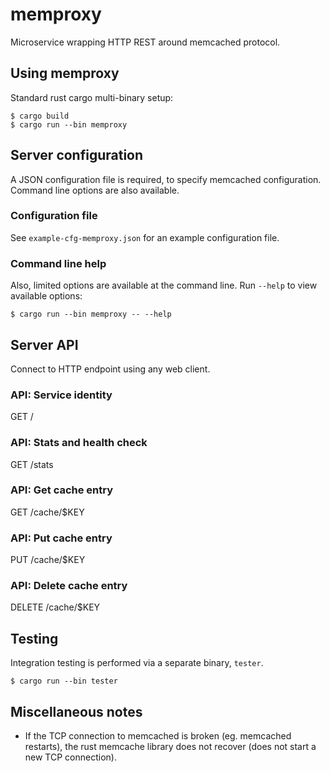 # memproxy
Microservice wrapping HTTP REST around memcached protocol.

## Using memproxy

Standard rust cargo multi-binary setup:
```
$ cargo build
$ cargo run --bin memproxy
```

## Server configuration

A JSON configuration file is required, to specify memcached configuration.
Command line options are also available.

### Configuration file

See `example-cfg-memproxy.json` for an example configuration file.

### Command line help

Also, limited options are available at the command line.  Run `--help`
to view available options:

```
$ cargo run --bin memproxy -- --help
```

## Server API

Connect to HTTP endpoint using any web client.

### API: Service identity

GET /

### API: Stats and health check

GET /stats

### API: Get cache entry

GET /cache/$KEY

### API: Put cache entry

PUT /cache/$KEY

### API: Delete cache entry

DELETE /cache/$KEY

## Testing

Integration testing is performed via a separate binary, `tester`.
```
$ cargo run --bin tester
```

## Miscellaneous notes

* If the TCP connection to memcached is broken (eg. memcached restarts),
  the rust memcache library does not recover (does not start a new
  TCP connection).

